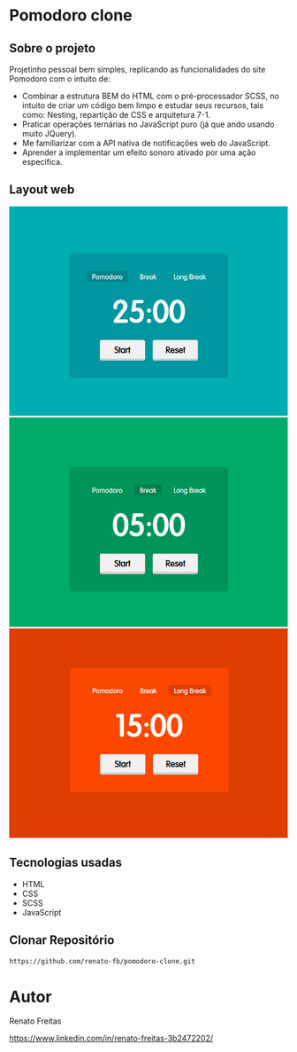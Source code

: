 # Pomodoro clone

## Sobre o projeto 

Projetinho pessoal bem simples, replicando as funcionalidades do site Pomodoro com o intuito de: 
- Combinar a estrutura BEM do HTML com o pré-processador SCSS, no intuito de criar um código bem limpo e estudar seus recursos, tais como: Nesting, repartição de CSS e arquitetura 7-1.
- Praticar operações ternárias no JavaScript puro (já que ando usando muito JQuery). 
- Me familiarizar com a API nativa de notificações web do JavaScript.
- Aprender a implementar um efeito sonoro ativado por uma ação específica.

## Layout web
![Layout](https://github.com/renato-fb/assets/blob/main/pomodoro-clone/pomodoro-layout1.jpg)
![Layout2](https://github.com/renato-fb/assets/blob/main/pomodoro-clone/pomodoro-layout2.jpg)
![Layout3](https://github.com/renato-fb/assets/blob/main/pomodoro-clone/pomodoro-layout3.jpg)

## Tecnologias usadas
- HTML
- CSS
- SCSS
- JavaScript

## Clonar Repositório

```
https://github.com/renato-fb/pomodoro-clone.git
```

# Autor
Renato Freitas

https://www.linkedin.com/in/renato-freitas-3b2472202/


